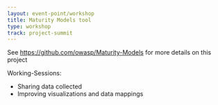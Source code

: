 ```yaml
---
layout: event-point/workshop
title: Maturity Models tool
type: workshop
track: project-summit
---
```



See https://github.com/owasp/Maturity-Models for more details on this project

Working-Sessions:

 - Sharing data collected
 - Improving visualizations and data mappings
